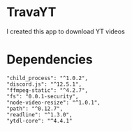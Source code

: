 # TravaYT
I created this app to download YT videos
# Dependencies
    "child_process": "^1.0.2",
    "discord.js": "^12.5.1",
    "ffmpeg-static": "^4.2.7",
    "fs": "0.0.1-security",
    "node-video-resize": "^1.0.1",
    "path": "^0.12.7",
    "readline": "^1.3.0",
    "ytdl-core": "^4.4.1"
  
